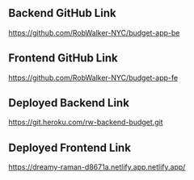 ## Backend GitHub Link
https://github.com/RobWalker-NYC/budget-app-be

## Frontend GitHub Link
https://github.com/RobWalker-NYC/budget-app-fe

## Deployed Backend Link
https://git.heroku.com/rw-backend-budget.git

## Deployed Frontend Link
https://dreamy-raman-d8671a.netlify.app.netlify.app/